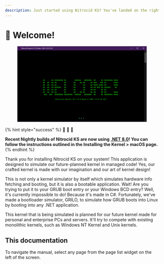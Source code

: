 ```yaml
---
description: Just started using Nitrocid KS? You've landed on the right place!
---
```


# 👋 Welcome!

<figure><img src=".gitbook/assets/image (1).png" alt=""><figcaption></figcaption></figure>

{% hint style="success" %}
🎊 🎊 🎊

**Recent Nightly builds of Nitrocid KS are now using** [**.NET 8.0**](https://dotnet.microsoft.com/en-us/download/dotnet/8.0)**! You can follow the instructions outlined in the Installing the Kernel > macOS page.**
{% endhint %}

Thank you for installing Nitrocid KS on your system! This application is designed to simulate our future-planned kernel in managed code! Yes, our crafted kernel is made with our imagination and our art of kernel design!

This is not only a kernel simulator by itself which simulates hardware info fetching and booting, but it is also a bootable application. Wait! Are you trying to put it to your GRUB boot entry or your Windows BCD entry? Well, it's currently impossible to do! Because it's made in C#. Fortunately, we've made a bootloader simulator, GRILO, to simulate how GRUB boots into Linux by booting into any .NET application.

This kernel that is being simulated is planned for our future kernel made for personal and enterprise PCs and servers. It'll try to compete with existing monolithic kernels, such as Windows NT Kernel and Unix kernels.

## This documentation

To navigate the manual, select any page from the page list widget on the left of the screen.
